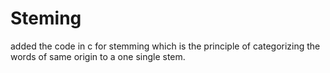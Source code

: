 # Steming
added the code in c for stemming which is the principle of categorizing the words of same origin to a one single stem.
